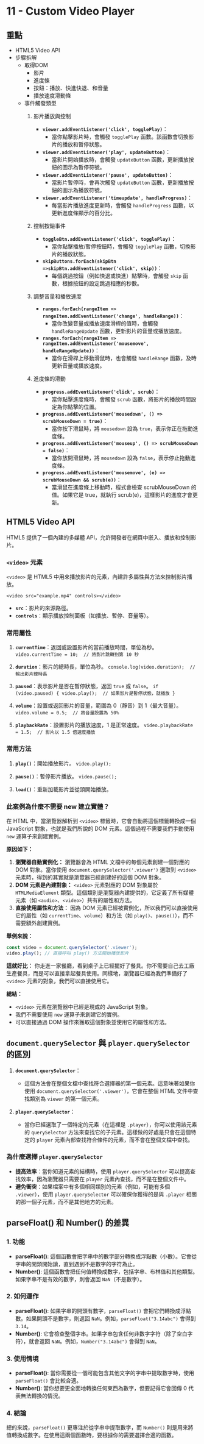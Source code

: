 # 11 - Custom Video Player

## 重點
- HTML5 Video API 
- 步驟拆解
  - 取得DOM
    - 影片
    - 進度條
    - 按鈕：播放、快進快退、和音量
    - 播放速度滑動條
  - 事件觸發類型
    1. 影片播放與控制
       - **`viewer.addEventListener('click', togglePlay)`**：
         - 當你點擊影片時，會觸發 `togglePlay` 函數。該函數會切換影片的播放和暫停狀態。
       - **`viewer.addEventListener('play', updateButton)`**：
         - 當影片開始播放時，會觸發 `updateButton` 函數，更新播放按鈕的圖示為暫停符號。
       - **`viewer.addEventListener('pause', updateButton)`**：
         - 當影片暫停時，會再次觸發 `updateButton` 函數，更新播放按鈕的圖示為播放符號。
       - **`viewer.addEventListener('timeupdate', handleProgress)`**：
         - 每當影片播放進度更新時，會觸發 `handleProgress` 函數，以更新進度條顯示的百分比。

    2. 控制按鈕事件
       - **`toggleBtn.addEventListener('click', togglePlay)`**：
         - 當你點擊播放/暫停按鈕時，會觸發 `togglePlay` 函數，切換影片的播放狀態。
       - **`skipButtons.forEach(skipBtn =>skipBtn.addEventListener('click', skip))`**：
         - 每個跳過按鈕（例如快退或快進）點擊時，會觸發 `skip` 函數，根據按鈕的設定跳過相應的秒數。

    3. 調整音量和播放速度
       - **`ranges.forEach(rangeItem => rangeItem.addEventListener('change', handleRange))`**：
         - 當你改變音量或播放速度滑桿的值時，會觸發 `handleRangeUpdate` 函數，更新影片的音量或播放速度。
       - **`ranges.forEach(rangeItem => rangeItem.addEventListener('mousemove', handleRangeUpdate))`**：
         - 當你在滑桿上移動滑鼠時，也會觸發 `handleRange` 函數，及時更新音量或播放速度。

    4. 進度條的滑動
       - **`progress.addEventListener('click', scrub)`**：
         - 當你點擊進度條時，會觸發 `scrub` 函數，將影片的播放時間設定為你點擊的位置。
       - **`progress.addEventListener('mousedown', () => scrubMouseDown = true)`**：
         - 當你按下滑鼠時，將 `mousedown` 設為 `true`，表示你正在拖動進度條。
       - **`progress.addEventListener('mouseup', () => scrubMouseDown = false)`**：
         - 當你放開滑鼠時，將 `mousedown` 設為 `false`，表示停止拖動進度條。
       - **`progress.addEventListener('mousemove', (e) => scrubMouseDown && scrub(e))`**：
         - 當滑鼠在進度條上移動時，程式會檢查 scrubMouseDown 的值。如果它是 true，就執行 scrub(e)，這樣影片的進度才會更新。





## HTML5 Video API 
HTML5 提供了一個內建的多媒體 API，允許開發者在網頁中嵌入、播放和控制影片。

### `<video>` 元素
`<video>` 是 HTML5 中用來播放影片的元素，內建許多屬性與方法來控制影片播放。

``<video src="example.mp4" controls></video>``

- **`src`**：影片的來源路徑。
- **`controls`**：顯示播放控制面板（如播放、暫停、音量等）。

### 常用屬性
1. **`currentTime`**：返回或設置影片的當前播放時間，單位為秒。
   ``video.currentTime = 10;  // 將影片跳轉到第 10 秒``

2. **`duration`**：影片的總時長，單位為秒。
   ``console.log(video.duration);  // 輸出影片總時長``

3. **`paused`**：表示影片是否在暫停狀態，返回 `true` 或 `false`。
   ``if (video.paused) { video.play();  // 如果影片是暫停狀態，就播放 }``

4. **`volume`**：設置或返回影片的音量，範圍為 0（靜音）到 1（最大音量）。
   ``video.volume = 0.5;  // 將音量設置為 50%``

5. **`playbackRate`**：設置影片的播放速度，1 是正常速度。
   ``video.playbackRate = 1.5;  // 影片以 1.5 倍速度播放``

### 常用方法
1. **`play()`**：開始播放影片。
   ``video.play();``

2. **`pause()`**：暫停影片播放。
   ``video.pause();``

3. **`load()`**：重新加載影片並從頭開始播放。


### 此案例為什麼不需要 new 建立實體？
在 HTML 中，當瀏覽器解析到 `<video>` 標籤時，它會自動將這個標籤轉換成一個 JavaScript 對象，也就是我們所說的 DOM 元素。這個過程不需要我們手動使用 `new` 運算子來創建實例。

**原因如下：**
1. **瀏覽器自動實例化：** 瀏覽器會為 HTML 文檔中的每個元素創建一個對應的 DOM 對象。當你使用 `document.querySelector('.viewer')` 選取到 `<video>` 元素時，得到的其實就是瀏覽器已經創建好的這個 DOM 對象。
2. **DOM 元素是內建對象：** `<video>` 元素對應的 DOM 對象屬於 `HTMLMediaElement` 類型。這個類別是瀏覽器內建提供的，它定義了所有媒體元素（如 `<audio>`、`<video>`）共有的屬性和方法。
3. **直接使用屬性和方法：** 因為 DOM 元素已經被實例化，所以我們可以直接使用它的屬性（如 `currentTime`、`volume`）和方法（如 `play()`、`pause()`），而不需要額外創建實例。

**舉例來說：**
```javascript
const video = document.querySelector('.viewer');
video.play(); // 直接呼叫 play() 方法開始播放影片
```

**這就好比：**
你走進一家餐廳，看到桌子上已經擺好了餐具。你不需要自己去工廠生產餐具，而是可以直接拿起餐具使用。同樣地，瀏覽器已經為我們準備好了 `<video>` 元素的對象，我們可以直接使用它。

**總結：**
* `<video>` 元素在瀏覽器中已經是現成的 JavaScript 對象。
* 我們不需要使用 `new` 運算子來創建它的實例。
* 可以直接通過 DOM 操作來獲取這個對象並使用它的屬性和方法。


## `document.querySelector` 與 `player.querySelector` 的區別

1. **`document.querySelector`**：
   - 這個方法會在整個文檔中查找符合選擇器的第一個元素。這意味著如果你使用 `document.querySelector('.viewer')`，它會在整個 HTML 文件中查找類別為 `viewer` 的第一個元素。

2. **`player.querySelector`**：
   - 當你已經選取了一個特定的元素（在這裡是 `.player`），你可以使用該元素的 `querySelector` 方法來查找它的子元素。這樣做的好處是只會在這個特定的 `player` 元素內部查找符合條件的元素，而不會在整個文檔中查找。

### 為什麼選擇 `player.querySelector`

- **提高效率**：當你知道元素的結構時，使用 `player.querySelector` 可以提高查找效率，因為瀏覽器只需要在 `player` 元素內查找，而不是在整個文件中。
- **避免衝突**：如果檔案中有多個相同類別的元素（例如，可能有多個 `.viewer`），使用 `player.querySelector` 可以確保你獲得的是與 `.player` 相關的那一個子元素，而不是其他地方的元素。


## parseFloat() 和 Number() 的差異

### 1. 功能
- **parseFloat()**: 這個函數會把字串中的數字部分轉換成浮點數（小數）。它會從字串的開頭開始讀，直到遇到不是數字的字符為止。
- **Number()**: 這個函數會把任何值轉換成數字，包括字串、布林值和其他類型。如果字串不是有效的數字，則會返回 `NaN`（不是數字）。

### 2. 如何運作
- **parseFloat()**: 如果字串的開頭有數字，`parseFloat()` 會把它們轉換成浮點數。如果開頭不是數字，則返回 `NaN`。例如，`parseFloat("3.14abc")` 會得到 `3.14`。
- **Number()**: 它會檢查整個字串。如果字串包含任何非數字字符（除了空白字符），就會返回 `NaN`。例如，`Number("3.14abc")` 會得到 `NaN`。

### 3. 使用情境
- **parseFloat()**: 當你需要從一個可能包含其他文字的字串中提取數字時，使用 `parseFloat()` 會比較合適。
- **Number()**:  當你想要更全面地轉換任何東西為數字，但要記得它會回傳 0 代表無法轉換的情況。

### 4. 結論
總的來說，`parseFloat()` 更專注於從字串中提取數字，而 `Number()` 則是用來將值轉換成數字。在使用這兩個函數時，要根據你的需要選擇合適的函數。
